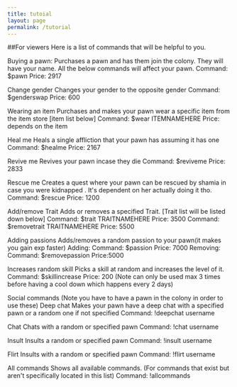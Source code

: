```yaml
---
title: tutoial
layout: page
permalink: /tutorial
---
```


##For viewers 
Here is a list of commands that will be helpful to you.

Buying a pawn:
Purchases a pawn and has them join the colony. They will have your name. All the below commands will affect your pawn.
Command: $pawn
Price: 2917

Change gender
Changes your gender to the opposite gender
Command: $genderswap
Price: 600

Wearing an item
Purchases and makes your pawn wear a specific item from the item store [item list below]
Command: $wear ITEMNAMEHERE
Price: depends on the item

Heal me
Heals a single affliction that your pawn has assuming it has one
Command: $healme
Price: 2167

Revive me
Revives your pawn incase they die
Command: $reviveme
Price: 2833

Rescue me
Creates a quest where your pawn can be rescued by shamia in case you were kidnapped . It's dependent on her actually doing it tho.
Command: $rescue
Price: 1200

Add/remove Trait
Adds or removes a specified Trait. [Trait list will be listed down below]
Command: $trait TRAITNAMEHERE
Price: 3500
Command: $removetrait TRAITNAMEHERE
Price: 5500 

Adding passions
Adds/removes a random passion to your pawn(it makes you gain exp faster)
Adding:
Command: $passion
Price: 7000
Removing:
Command: $removepassion
Price:5000

Increases random skill
Picks a skill at random and increases the level of it.
Command: $skillincrease
Price: 200
(Note can only be used max 3 times before having a cool down which happens every 2 days)

Social commands (Note you have to have a pawn in the colony in order to use these)
Deep chat
Makes your pawn have a deep chat with a specified pawn or a random one if not specified 
Command: !deepchat username

Chat
Chats with a random or specified pawn
Command: !chat username

Insult
Insults a random or specified pawn
Command: !insult username

Flirt
Insults with a random or specified pawn
Command: !flirt username

All commands
Shows all available commands. (For commands that exist but aren't specifically located in this list)
Command: !allcommands


